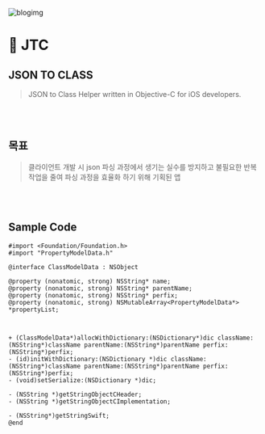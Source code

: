 ![blogimg](https://github.com/pkh0225/JTC-JSON-TO-CLASS/blob/master/jtc.png)

# 🚀 JTC
## JSON TO CLASS
> JSON to Class Helper written in Objective-C for iOS developers.

<br><br>
## 목표
> 클라이언트 개발 시 json 파싱 과정에서 생기는 실수를 방지하고 불필요한 반복 작업을 줄여 파싱 과정을 효율화 하기 위해 기획된 앱

<br><br>
## Sample Code
```
#import <Foundation/Foundation.h>
#import "PropertyModelData.h"

@interface ClassModelData : NSObject

@property (nonatomic, strong) NSString* name;
@property (nonatomic, strong) NSString* parentName;
@property (nonatomic, strong) NSString* perfix;
@property (nonatomic, strong) NSMutableArray<PropertyModelData*> *propertyList;



+ (ClassModelData*)allocWithDictionary:(NSDictionary*)dic className:(NSString*)className parentName:(NSString*)parentName perfix:(NSString*)perfix;
- (id)initWithDictionary:(NSDictionary *)dic className:(NSString*)className parentName:(NSString*)parentName perfix:(NSString*)perfix;
- (void)setSerialize:(NSDictionary *)dic;

- (NSString *)getStringObjectCHeader;
- (NSString *)getStringObjectCImplementation;

- (NSString*)getStringSwift;
@end
```

